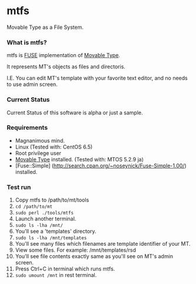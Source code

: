 mtfs
====

Movable Type as a File System.

### What is mtfs?

mtfs is [FUSE](http://fuse.sourceforge.net/) implementation of [Movable Type](http://www.movabletype.org/).

It represents MT's objects as files and directoris.

I.E. You can edit MT's template with your favorite text editor, and no needs to use admin screen. 

### Current Status

Current Status of this software is alpha or just a sample.


### Requirements

- Magnanimous mind.
- Linux (Tested with: CentOS 6.5)
- Root privilege user
- [Movable Type](http://movabletype.org/start/) installed. (Tested with: MTOS 5.2.9 ja)
- [Fuse::Simple] (http://search.cpan.org/~noseynick/Fuse-Simple-1.00/) installed.

### Test run

1. Copy mtfs to /path/to/mt/tools
2. `cd /path/to/mt`
3. `sudo perl ./tools/mtfs`
4. Launch another terminal.
5. `sudo ls -lha /mnt/`
6. You'll see a 'templates' directory.
7. `sudo ls -lha /mnt/templates`
8. You'll see many files which filenames are template identifier of your MT.
9. View some files. For example: /mnt/templates/rsd
10. You'll see file contents exactly same as you'll see on MT's admin screen.
11. Press Ctrl+C in terminal which runs mtfs.
12. `sudo umount /mnt` in rest terminal.
